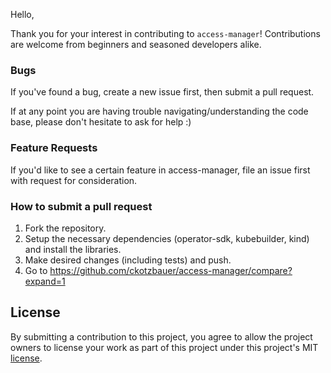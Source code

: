 Hello,

Thank you for your interest in contributing to `access-manager`!
Contributions are welcome from beginners and seasoned developers alike.

### Bugs

If you've found a bug, create a new issue first, then submit a pull request.

If at any point you are having trouble navigating/understanding the code base, please don't hesitate to ask for help :)

### Feature Requests

If you'd like to see a certain feature in access-manager, file an issue first with request for consideration.

### How to submit a pull request

1. Fork the repository.
2. Setup the necessary dependencies (operator-sdk, kubebuilder, kind) and install the libraries.
5. Make desired changes (including tests) and push.
6. Go to https://github.com/ckotzbauer/access-manager/compare?expand=1

## License

By submitting a contribution to this project, you agree to allow the project
owners to license your work as part of this project under this project's MIT
[license](LICENSE).
